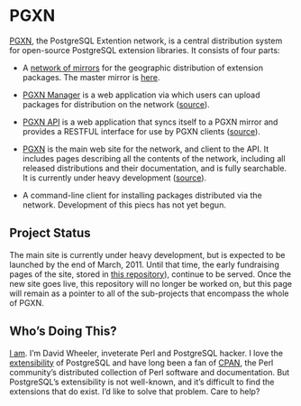 PGXN
===

[PGXN](http://www.pgxn.org/), the PostgreSQL Extention network, is a central
distribution system for open-source PostgreSQL extension libraries. It
consists of four parts:

* A [network of mirrors](http://pgxn.org/mirroring.html) for the geographic
  distribution of extension packages. The master mirror is
  [here](http://master.pgxn.org/).

* [PGXN Manager](http://manager.pgxn.org/) is a web application via which
  users can upload packages for distribution on the network
  ([source](https://github.com/theory/pgxn-manager)).

* [PGXN API](http://api.pgxn.org/) is a web application that syncs itself
  to a PGXN mirror and provides a RESTFUL interface for use by PGXN clients
  ([source](https://github.com/theory/pgxn-api)).

* [PGXN](http://pgxn.org/) is the main web site for the network, and client to
  the API. It includes pages describing all the contents of the network,
  including all released distributions and their documentation, and is fully
  searchable. It is currently under heavy development
  ([source](https://github.com/theory/pgxn-site)).

* A command-line client for installing packages distributed via the network.
  Development of this piecs has not yet begun.

Project Status
--------------

The main site is currently under heavy development, but is expected to be
launched by the end of March, 2011. Until that time, the early fundraising
pages of the site, stored in [this
repository](https://github.com/theory/pgxn)), continue to be served. Once the
new site goes live, this repository will no longer be worked on, but this page
will remain as a pointer to all of the sub-projects that encompass the whole
of PGXN.

Who’s Doing This?
-----------------

[I am](http://justatheory.com/ "Just a Theory"). I’m David Wheeler, inveterate
Perl and PostgreSQL hacker. I love the
[extensibility](http://www.postgresql.org/docs/current/static/extend.html) of
PostgreSQL and have long been a fan of [CPAN](http://www.cpan.org/), the Perl
community’s distributed collection of Perl software and documentation. But
PostgreSQL’s extensibility is not well-known, and it’s difficult to find the
extensions that do exist. I’d like to solve that problem. Care to help?
